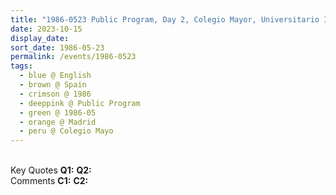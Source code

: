 ```yaml
---
title: "1986-0523 Public Program, Day 2, Colegio Mayor, Universitario Isabel de Espana, Madrid, Spain"
date: 2023-10-15
display_date: 
sort_date: 1986-05-23
permalink: /events/1986-0523
tags:
  - blue @ English
  - brown @ Spain
  - crimson @ 1986
  - deeppink @ Public Program
  - green @ 1986-05 
  - orange @ Madrid
  - peru @ Colegio Mayo
---
```


<br>

<wave-list>
  <list-title color="DarkSeaGreen" width="55">Key Quotes</list-title>
  <list-item color="BlanchedAlmond" width="280"><b>Q1:</b> <i></i></list-item>
  <list-item color="Lavender" width="280"><b>Q2:</b> <i></i></list-item>
</wave-list>

<br>

<wave-list>
  <list-title color="DarkSeaGreen" width="55">Comments</list-title>
  <list-item color="BlanchedAlmond" width="280"><b>C1:</b> <i></i></list-item>
  <list-item color="Lavender" width="280"><b>C2:</b> <i></i></list-item>
</wave-list>